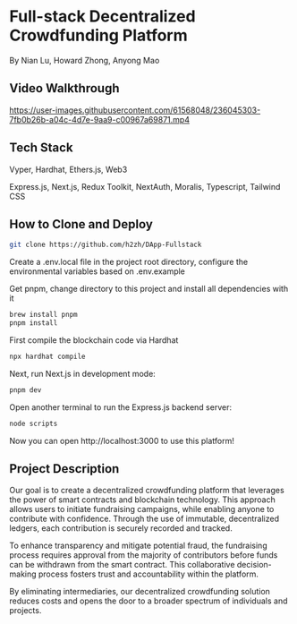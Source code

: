 # Full-stack Decentralized Crowdfunding Platform

By Nian Lu, Howard Zhong, Anyong Mao

## Video Walkthrough

https://user-images.githubusercontent.com/61568048/236045303-7fb0b26b-a04c-4d7e-9aa9-c00967a69871.mp4

## Tech Stack

Vyper, Hardhat, Ethers.js, Web3

Express.js, Next.js, Redux Toolkit, NextAuth, Moralis, Typescript, Tailwind CSS

## How to Clone and Deploy

```bash
git clone https://github.com/h2zh/DApp-Fullstack
```

Create a .env.local file in the project root directory, configure the environmental variables based on .env.example

Get pnpm, change directory to this project and install all dependencies with it

```bash
brew install pnpm
pnpm install
```

First compile the blockchain code via Hardhat

```bash
npx hardhat compile
```

Next, run Next.js in development mode:

```bash
pnpm dev
```

Open another terminal to run the Express.js backend server:

```bash
node scripts
```

Now you can open http://localhost:3000 to use this platform!

## Project Description

Our goal is to create a decentralized crowdfunding platform that leverages the power of smart contracts and blockchain technology. This approach allows users to initiate fundraising campaigns, while enabling anyone to contribute with confidence. Through the use of immutable, decentralized ledgers, each contribution is securely recorded and tracked.

To enhance transparency and mitigate potential fraud, the fundraising process requires approval from the majority of contributors before funds can be withdrawn from the smart contract. This collaborative decision-making process fosters trust and accountability within the platform.

By eliminating intermediaries, our decentralized crowdfunding solution reduces costs and opens the door to a broader spectrum of individuals and projects.
